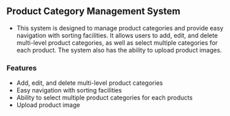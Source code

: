 ## Product Category Management System
- This system is designed to manage product categories and provide easy navigation with sorting facilities. It allows users to add, edit, and delete multi-level product categories, as well as select multiple categories for each product. The system also has the ability to upload product images.

### Features
- Add, edit, and delete multi-level product categories
- Easy navigation with sorting facilities
- Ability to select multiple product categories for each products
- Upload product image

